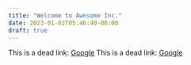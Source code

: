 ```yaml
---
title: "Welcome to Awesome Inc."
date: 2023-01-02T05:46:40-08:00
draft: true
---
```


This is a dead link: [Google](http://www.google.deadlink)
This is a dead link: [Google](http://www.google.deadlink)
